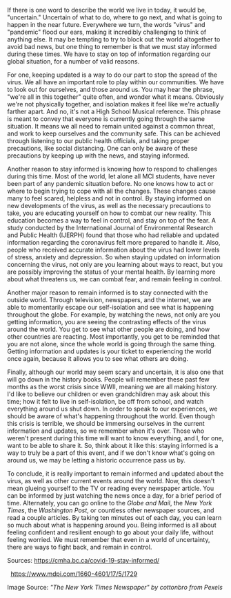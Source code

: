 
If there is one word to describe the world we live in today, it would
be, "uncertain." Uncertain of what to do, where to go next, and what is
going to happen in the near future. Everywhere we turn, the words
"virus" and "pandemic" flood our ears, making it incredibly challenging
to think of anything else. It may be tempting to try to block out the
world altogether to avoid bad news, but one thing to remember is that we
must stay informed during these times. We have to stay on top of
information regarding our global situation, for a number of valid
reasons. 

For one, keeping updated is a way to do our part to stop the spread of
the virus. We all have an important role to play within our communities.
We have to look out for ourselves, and those around us. You may hear the
phrase, "we're all in this together" quite often, and wonder what it
means. Obviously we're not physically together, and isolation makes it
feel like we're actually farther apart. And no, it's not a High School
Musical reference. This phrase is meant to convey that everyone is
currently going through the same situation. It means we all need to
remain united against a common threat, and work to keep ourselves and
the community safe. This can be achieved through listening to our public
health officials, and taking proper precautions, like social distancing.
One can only be aware of these precautions by keeping up with the news,
and staying informed. 

Another reason to stay informed is knowing how to respond to challenges
during this time. Most of the world, let alone all MCI students, have
never been part of any pandemic situation before. No one knows how to
act or where to begin trying to cope with all the changes. These changes
cause many to feel scared, helpless and not in control. By staying
informed on new developments of the virus, as well as the necessary
precautions to take, you are educating yourself on how to combat our new
reality. This education becomes a way to feel in control, and stay on
top of the fear. A study conducted by the International Journal of
Environmental Research and Public Health (IJERPH) found that those who
had reliable and updated information regarding the coronavirus felt more
prepared to handle it. Also, people who received accurate information
about the virus had lower levels of stress, anxiety and depression. So
when staying updated on information concerning the virus, not only are
you learning about ways to react, but you are possibly improving the
status of your mental health. By learning more about what threatens us,
we can combat fear, and remain feeling in control. 

Another major reason to remain informed is to stay connected with the
outside world. Through television, newspapers, and the internet, we are
able to momentarily escape our self-isolation and see what is happening
throughout the globe. For example, by watching the news, not only are
you getting information, you are seeing the contrasting effects of the
virus around the world. You get to see what other people are doing, and
how other countries are reacting. Most importantly, you get to be
reminded that you are not alone, since the whole world is going through
the same thing. Getting information and updates is your ticket to
experiencing the world once again, because it allows you to see what
others are doing. 

Finally, although our world may seem scary and uncertain, it is also one
that will go down in the history books. People will remember these past
few months as the worst crisis since WWII, meaning we are all making
history. I'd like to believe our children or even grandchildren may ask
about this time; how it felt to live in self-isolation, be off from
school, and watch everything around us shut down. In order to speak to
our experiences, we should be aware of what's happening throughout the
world. Even though this crisis is terrible, we should be immersing
ourselves in the current information and updates, so we remember when
it's over. Those who weren't present during this time will want to know
everything, and I, for one, want to be able to share it. So, think about
it like this: staying informed is a way to truly be a part of this
event, and if we don't know what's going on around us, we may be letting
a historic occurrence pass us by. 

To conclude, it is really important to remain informed and updated about
the virus, as well as other current events around the world. Now, this
doesn't mean glueing yourself to the TV or reading every newspaper
article. You can be informed by just watching the news once a day, for a
brief period of time. Alternately, you can go online to the *Globe and
Mail*, the *New York Times*, the *Washington Post*, or countless other
newspaper sources, and read a couple articles. By taking ten minutes out
of each day, you can learn so much about what is happening around you.
Being informed is all about feeling confident and resilient enough to go
about your daily life, without feeling worried. We must remember that
even in a world of uncertainty, there are ways to fight back, and remain
in control. 

Sources: <https://cmha.bc.ca/covid-19-stay-informed/>

  <https://www.mdpi.com/1660-4601/17/5/1729>

Image Source: *"The New York Times Newspaper" by cottonbro from Pexels*
